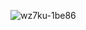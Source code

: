 
![wz7ku-1be86](https://github.com/jiruochong/processing_workshop/assets/142318719/e93daa8d-e2b9-4e49-9236-06ce84a16901)
